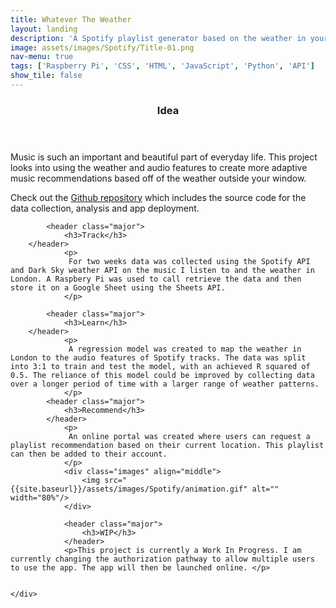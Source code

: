 ```yaml
---
title: Whatever The Weather
layout: landing
description: 'A Spotify playlist generator based on the weather in your current location.'
image: assets/images/Spotify/Title-01.png
nav-menu: true
tags: ['Raspberry Pi', 'CSS', 'HTML', 'JavaScript', 'Python', 'API']
show_tile: false
---
```

<!-- Main -->


<section id="one">
	<div class="inner">
    <header class="major">
			<h3>Idea</h3>
    </header>
			<p>
				Music is such an important and beautiful part of everyday life. This project looks into using the weather and audio features to create more adaptive music recommendations based off of the weather outside your window.
 			</p>
    	<p>Check out the <a href="https://github.com/leahpattison/Sensing-IOT">Github repository</a> which includes the source code for the data collection, analysis and app deployment.</p>

			<header class="major">
				<h3>Track</h3>
	    </header>
				<p>
				 For two weeks data was collected using the Spotify API and Dark Sky weather API on the music I listen to and the weather in London. A Raspbery Pi was used to call retrieve the data and then store it on a Google Sheet using the Sheets API.
	 			</p>

			<header class="major">
				<h3>Learn</h3>
	    </header>
				<p>
				 A regression model was created to map the weather in London to the audio features of Spotify tracks. The data was split into 3:1 to train and test the model, with an achieved R squared of 0.5. The reliance of this model could be improved by collecting data over a longer period of time with a larger range of weather patterns.
	 			</p>
			<header class="major">
				<h3>Recommend</h3>
			</header>
				<p>
				 An online portal was created where users can request a playlist recommendation based on their current location. This playlist can then be added to their account.
				</p>
				<div class="images" align="middle">
					<img src="{{site.baseurl}}/assets/images/Spotify/animation.gif" alt=""  width="80%"/>
				</div>

				<header class="major">
					<h3>WIP</h3>
				</header>
				<p>This project is currently a Work In Progress. I am currently changing the authorization pathway to allow multiple users to use the app. The app will then be launched online. </p>


	</div>
</section>

